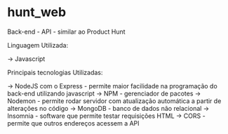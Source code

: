 # hunt_web
Back-end - API - similar ao Product Hunt

Linguagem Utilizada:

-> Javascript

Principais tecnologias Utilizadas:

-> NodeJS com o Express - permite maior facilidade na programação do back-end utilizando javascript
-> NPM - gerenciador de pacotes
-> Nodemon - permite rodar servidor com atualização automática a partir de alterações no código
-> MongoDB - banco de dados não relacional
-> Insomnia - software que permite testar requisições HTML
-> CORS - permite que outros endereços acessem a API
